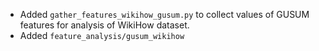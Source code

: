 - Added `gather_features_wikihow_gusum.py` to collect values of GUSUM features for analysis of WikiHow
dataset.
- Added `feature_analysis/gusum_wikihow`
